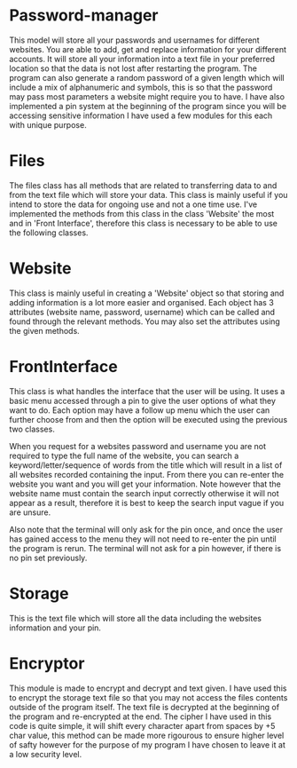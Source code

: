 # Password-manager
This model will store all your passwords and usernames for different websites. You are able to add, get and replace information for your different accounts.
It will store all your information into a text file in your preferred location so that the data is not lost after restarting the program.
The program can also generate a random password of a given length which will include a mix of alphanumeric and symbols, this is so that the password may pass most parameters a website might require you to have.
I have also implemented a pin system at the beginning of the program since you will be accessing sensitive information
I have used a few modules for this each with unique purpose.
# Files
The files class has all methods that are related to transferring data to and from the text file which will store your data.
This class is mainly useful if you intend to store the data for ongoing use and not a one time use.
I've implemented the methods from this class in the class 'Website' the most and in 'Front Interface', therefore this class is necessary to be able to use the following classes.
# Website
This class is mainly useful in creating a 'Website' object so that storing and adding information is a lot more easier and organised.
Each object has 3 attributes (website name, password, username) which can be called and found through the relevant methods.
You may also set the attributes using the given methods.
# FrontInterface
This class is what handles the interface that the user will be using.
It uses a basic menu accessed through a pin to give the user options of what they want to do.
Each option may have a follow up menu which the user can further choose from and then the option will be executed using the previous two classes.

When you request for a websites password and username you are not required to type the full name of the website, you can search a keyword/letter/sequence of words from the title which will result in a list of all websites recorded containing the input.
From there you can re-enter the website you want and you will get your information.
Note however that the website name must contain the search input correctly otherwise it will not appear as a result, therefore it is best to keep the search input vague if you are unsure.

Also note that the terminal will only ask for the pin once, and once the user has gained access to the menu they will not need to re-enter the pin until the program is rerun.
The terminal will not ask for a pin however, if there is no pin set previously.
# Storage
This is the text file which will store all the data including the websites information and your pin.
# Encryptor
This module is made to encrypt and decrypt and text given. 
I have used this to encrypt the storage text file so that you may not access the files contents outside of the program itself.
The text file is decrypted at the beginning of the program and re-encrypted at the end.
The cipher I have used in this code is quite simple, it will shift every character apart from spaces by +5 char value, this method can be made more rigourous to ensure higher level of safty however for the purpose of my program I have chosen to leave it at a low security level.
